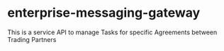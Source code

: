 # enterprise-messaging-gateway
This is a service API to manage Tasks for specific Agreements between Trading Partners
